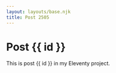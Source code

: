 ```yaml
---
layout: layouts/base.njk
title: Post 2505
---
```


# Post {{ id }}

This is post {{ id }} in my Eleventy project.
